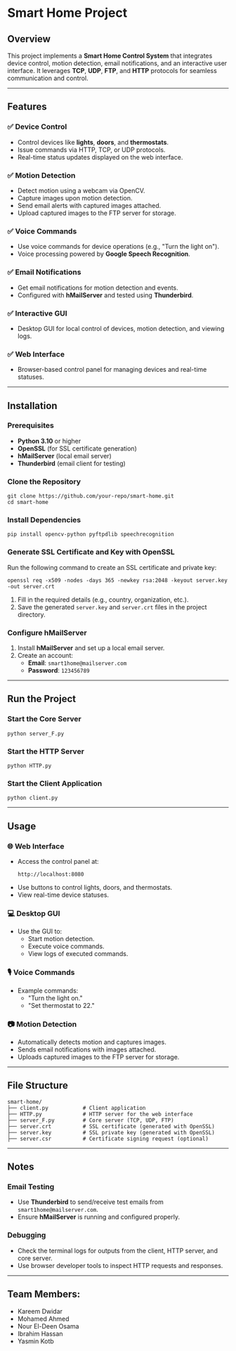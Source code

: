 
# Smart Home Project

## Overview

This project implements a **Smart Home Control System** that integrates device control, motion detection, email notifications, and an interactive user interface. It leverages **TCP**, **UDP**, **FTP**, and **HTTP** protocols for seamless communication and control.

---

## Features

### ✅ Device Control
- Control devices like **lights**, **doors**, and **thermostats**.
- Issue commands via HTTP, TCP, or UDP protocols.
- Real-time status updates displayed on the web interface.

### ✅ Motion Detection
- Detect motion using a webcam via OpenCV.
- Capture images upon motion detection.
- Send email alerts with captured images attached.
- Upload captured images to the FTP server for storage.

### ✅ Voice Commands
- Use voice commands for device operations (e.g., "Turn the light on").
- Voice processing powered by **Google Speech Recognition**.

### ✅ Email Notifications
- Get email notifications for motion detection and events.
- Configured with **hMailServer** and tested using **Thunderbird**.

### ✅ Interactive GUI
- Desktop GUI for local control of devices, motion detection, and viewing logs.

### ✅ Web Interface
- Browser-based control panel for managing devices and real-time statuses.

---

## Installation

### Prerequisites
- **Python 3.10** or higher
- **OpenSSL** (for SSL certificate generation)
- **hMailServer** (local email server)
- **Thunderbird** (email client for testing)

### Clone the Repository
```
git clone https://github.com/your-repo/smart-home.git
cd smart-home
```

### Install Dependencies
```
pip install opencv-python pyftpdlib speechrecognition
```

### Generate SSL Certificate and Key with OpenSSL
Run the following command to create an SSL certificate and private key:
```
openssl req -x509 -nodes -days 365 -newkey rsa:2048 -keyout server.key -out server.crt
```
1. Fill in the required details (e.g., country, organization, etc.).
2. Save the generated `server.key` and `server.crt` files in the project directory.

### Configure hMailServer
1. Install **hMailServer** and set up a local email server.
2. Create an account:
   - **Email**: `smart1home@mailserver.com`
   - **Password**: `123456789`

---

## Run the Project

### Start the Core Server
```
python server_F.py
```

### Start the HTTP Server
```
python HTTP.py
```

### Start the Client Application
```
python client.py
```

---

## Usage

### 🌐 Web Interface
- Access the control panel at:
  ```
  http://localhost:8080
  ```
- Use buttons to control lights, doors, and thermostats.
- View real-time device statuses.

### 💻 Desktop GUI
- Use the GUI to:
  - Start motion detection.
  - Execute voice commands.
  - View logs of executed commands.

### 🎙️ Voice Commands
- Example commands:
  - "Turn the light on."
  - "Set thermostat to 22."

### 📷 Motion Detection
- Automatically detects motion and captures images.
- Sends email notifications with images attached.
- Uploads captured images to the FTP server for storage.

---

## File Structure

```
smart-home/
├── client.py           # Client application
├── HTTP.py             # HTTP server for the web interface
├── server_F.py         # Core server (TCP, UDP, FTP)
├── server.crt          # SSL certificate (generated with OpenSSL)
├── server.key          # SSL private key (generated with OpenSSL)
├── server.csr          # Certificate signing request (optional)
```

---

## Notes

### Email Testing
- Use **Thunderbird** to send/receive test emails from `smart1home@mailserver.com`.
- Ensure **hMailServer** is running and configured properly.

### Debugging
- Check the terminal logs for outputs from the client, HTTP server, and core server.
- Use browser developer tools to inspect HTTP requests and responses.

---

## Team Members:
- Kareem Dwidar
- Mohamed Ahmed
- Nour El-Deen Osama
- Ibrahim Hassan
- Yasmin Kotb

